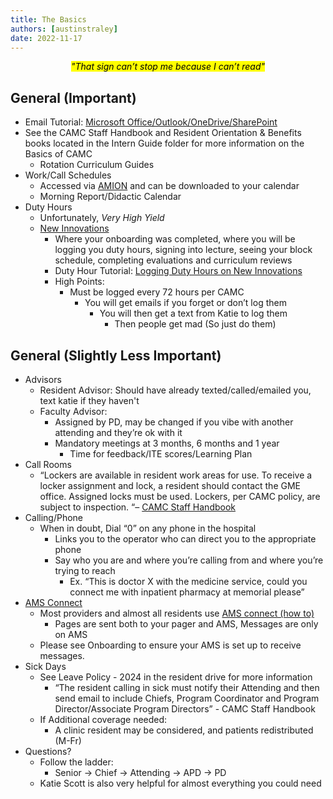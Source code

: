 ```yaml
---
title: The Basics
authors: [austinstraley]
date: 2022-11-17
---
```


*<center><mark>"That sign can’t stop me because I can’t read"</mark></center>*

## General (Important)

- Email Tutorial: [Microsoft Office/Outlook/OneDrive/SharePoint][6]
- See the CAMC Staff Handbook and Resident Orientation & Benefits books located in the Intern Guide folder for more information on the Basics of CAMC
    - Rotation Curriculum Guides
- Work/Call Schedules
    - Accessed via [AMION][4] and can be downloaded to your calendar
    - Morning Report/Didactic Calendar
- Duty Hours
    - Unfortunately, *Very High Yield*
    - [New Innovations][2]
        - Where your onboarding was completed, where you will be logging you duty hours, signing into lecture, seeing your block schedule, completing evaluations and curriculum reviews
        - Duty Hour Tutorial: [Logging Duty Hours on New Innovations][3]
        - High Points:
            - Must be logged every 72 hours per CAMC
                - You will get emails if you forget or don’t log them
                    - You will then get a text from Katie to log them
                        - Then people get mad (So just do them)

## General (Slightly Less Important)

- Advisors
    - Resident Advisor: Should have already texted/called/emailed you, text katie if they haven't
    - Faculty Advisor:
        - Assigned by PD, may be changed if you vibe with another attending and they’re ok with it
        - Mandatory meetings at 3 months, 6 months and 1 year
            - Time for feedback/ITE scores/Learning Plan
- Call Rooms
    - “Lockers are available in resident work areas for use. To receive a locker assignment and lock, a resident should contact the GME office. Assigned locks must be used. Lockers, per CAMC policy, are subject to inspection. “– [CAMC Staff Handbook][7]
- Calling/Phone
    - When in doubt, Dial “0” on any phone in the hospital
        - Links you to the operator who can direct you to the appropriate phone
        - Say who you are and where you’re calling from and where you’re trying to reach
            - Ex. “This is doctor X with the medicine service, could you connect me with inpatient pharmacy at memorial please”
- [AMS Connect][8]
    - Most providers and almost all residents use [AMS connect (how to)][9]
        - Pages are sent both to your pager and AMS, Messages are only on AMS
    - Please see Onboarding to ensure your AMS is set up to receive messages.
- Sick Days
    - See Leave Policy - 2024 in the resident drive for more information
        - “The resident calling in sick must notify their Attending and then send email to include Chiefs, Program Coordinator and Program Director/Associate Program Directors” - CAMC Staff Handbook
    - If Additional coverage needed:
        - A clinic resident may be considered, and patients redistributed (M-Fr)
- Questions?
    - Follow the ladder:
        - Senior -> Chief -> Attending -> APD -> PD
    - Katie Scott is also very helpful for almost everything you could need

[7]: https://www.camc.org/newhirelocations
[2]: https://www.new-innov.com/Login/Login.aspx
[3]: https://youtu.be/dkpLhmxxwpU
[4]: https://www.amion.com/cgi-bin/ocs
[6]: https://youtu.be/p6yKzWvLs74
[8]: https://account.amsconnectapp.com/login
[9]: /internguidepages/chapter15/3-important-websites/
